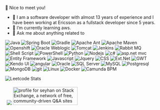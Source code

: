 👋 Nice to meet you! 

- 🔭 I am a software developer with almost 13 years of experience and I have been working at Ericsson as a fullstack developer since 5 years.
- 🌱 I’m currently learning aws.
- 💬 Ask me about anything related to 
<p>
  <img alt="Java" src="https://img.shields.io/badge/Java-ED8B00?style=flat-square&logo=openjdk&logoColor=white" />
  <img alt="Spring Boot" src="https://img.shields.io/badge/Spring-6DB33F?style=flat-square&logo=spring&logoColor=white" />
  <img alt="Gradle" src="https://img.shields.io/badge/Gradle-02303A?style=flat-square&logo=gradle" />
  <img alt="Apache Ant" src="https://img.shields.io/badge/Apache%20Ant-A81C7D?style=flat-square&logo=apacheant" />
  <img alt="Apache Maven" src="https://img.shields.io/badge/Apache%20Maven-C71A36?style=flat-square&logo=apachemaven" />
  <img alt="Openshift" src="https://img.shields.io/badge/Openshift-EE0000?style=flat-square&logo=redhatopenshift&logoColor=white" />
  <img alt="Oracle Weblogic" src="https://img.shields.io/badge/Oracle%20Weblogic-F80000?style=flat-square&logo=oracle&logoColor=black" />
  <img alt="Tomcat" src="https://img.shields.io/badge/Apache%20Tomcat-F8DC75?style=flat-square&logo=apachetomcat&logoColor=black" />
  <img alt="Jenkins" src="https://img.shields.io/badge/Jenkins-D24939?style=flat-square&logo=jenkins&logoColor=white" />
  <img alt="Rabbit MQ" src="https://img.shields.io/badge/rabbitmq-%23FF6600.svg?&style=flat-square&logo=rabbitmq&logoColor=white" />
  <img alt="Shell Script" src="https://img.shields.io/badge/Shell_Script-121011?style=flat-square&logo=gnu-bash&logoColor=white" />
  <img alt="PowerShell" src="https://img.shields.io/badge/PowerShell-5391FE?style=flat-square&logo=powershell&logoColor=white" />
  <img alt="Python" src="https://img.shields.io/badge/Python-3776AB?style=flat-square&logo=python&logoColor=white" />
  <img alt="Nodejs" src="https://img.shields.io/badge/-Nodejs-43853d?style=flat-square&logo=Node.js&logoColor=white" />
  <img alt="c#" src="https://img.shields.io/badge/csharp-99CC00?style=flat-square&logo=sharp&logoColor=white" />
  <img alt="asp.net mvc" src="https://img.shields.io/badge/asp.net mvc-512BD4?style=flat-square&logo=dotnet&logoColor=white" />
  <img alt="Entity Framework" src="https://img.shields.io/badge/Entity Framework-59666C?style=flat-square&logoColor=white" />
  <img alt="Javascript" src="https://img.shields.io/badge/JavaScript-F7DF1E?style=flat-square&logo=javascript&logoColor=black" />
  <img alt="Jquery" src="https://img.shields.io/badge/jQuery-0769AD?style=flat-square&logo=jquery&logoColor=white" />
  <img alt="CSS" src="https://img.shields.io/badge/CSS-239120?&style=flat-square&logo=css3&logoColor=white" />
  <img alt="Ext.Net" src="https://img.shields.io/badge/Ext.Net-46a2f1?style=flat-square&logoColor=white" />
  <img alt="GWT" src="https://img.shields.io/badge/GWT-EE0000?style=flat-square&logoColor=black" />
  <img alt="Kendo UI" src="https://img.shields.io/badge/Kendo UI-43853d?style=flat-square&logoColor=white" />
  <img alt="angular" src="https://img.shields.io/badge/-Angular-DD0031?style=flat-square&logo=angular&logoColor=white" />
  <img alt="Oracle" src="https://img.shields.io/badge/Oracle-F80000?style=flat-square&logo=oracle&logoColor=black" />
  <img alt="SQL Server" src="https://img.shields.io/badge/Microsoft%20SQL%20Server-CC2927?style=flat-square&logo=microsoft%20sql%20server&logoColor=white" />
  <img alt="MySQL" src="https://img.shields.io/badge/MySql-4479A1?style=flat-square&logo=mysql&logoColor=white" />
  <img alt="Postgresql" src="https://img.shields.io/badge/PostgreSQL-316192?style=flat-square&logo=postgresql&logoColor=white" />
  <img alt="MongoDB" src="https://img.shields.io/badge/MongoDB-4EA94B?style=flat-square&logo=mongodb&logoColor=white" />
  <img alt="git" src="https://img.shields.io/badge/-Git-F05032?style=flat-square&logo=git&logoColor=white" />
  <img alt="Linux" src="https://img.shields.io/badge/Red%20Hat-EE0000?style=flat-square&logo=redhat&logoColor=white" />
  <img alt="Docker" src="https://img.shields.io/badge/-Docker-46a2f1?style=flat-square&logo=docker&logoColor=white" />
  <img alt="Camunda BPM" src="https://img.shields.io/badge/Camunda-FC5D0D?style=flat-square&logo=camunda&logoColor=white" />
</p>
  
<!--
**seyhanaktas/seyhanaktas** is a ✨ _special_ ✨ repository because its `README.md` (this file) appears on your GitHub profile.

Here are some ideas to get you started:

- 🔭 I’m currently working on ...
- 🌱 I’m currently learning ...
- 👯 I’m looking to collaborate on ...
- 🤔 I’m looking for help with ...
- 💬 Ask me about ...
- 📫 How to reach me: ...
- 😄 Pronouns: ...
- ⚡ Fun fact: ...
-->
![Leetcode Stats](https://leetcard.jacoblin.cool/seyhana)

<p float="left" style="padding:5px;">
  <img src="https://projecteuler.net/profile/saktas.png">
  <a href="https://stackexchange.com/users/2061622"><img src="https://stackexchange.com/users/flair/2061622.png" width="208" height="58" alt="profile for seyhan on Stack Exchange, a network of free, community-driven Q&amp;A sites" title="profile for seyhan on Stack Exchange, a network of free, community-driven Q&amp;A sites"></a>
</p>

